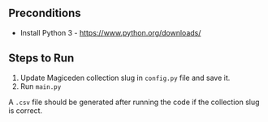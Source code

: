 ## Preconditions
- Install Python 3 - https://www.python.org/downloads/

## Steps to Run
1. Update Magiceden collection slug in `config.py` file and save it.
2. Run `main.py`

A `.csv` file should be generated after running the code if the collection slug is correct.
